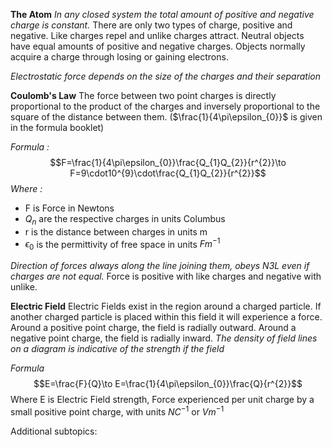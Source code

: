 **The Atom**
*In any closed system the total amount of positive and negative charge is constant.* There are only two types of charge, positive and negative. Like charges repel and unlike charges attract. Neutral objects have equal amounts of positive and negative charges. Objects normally acquire a charge through losing or gaining electrons.

*Electrostatic force depends on the size of the charges and their separation*

**Coulomb's Law**
The force between two point charges is directly proportional to the product of the charges and inversely proportional to the square of the distance between them. ($\frac{1}{4\pi\epsilon_{0}}$ is given in the formula booklet)

*Formula :*$$F=\frac{1}{4\pi\epsilon_{0}}\frac{Q_{1}Q_{2}}{r^{2}}\to F=9\cdot10^{9}\cdot\frac{Q_{1}Q_{2}}{r^{2}}$$*Where :*
- F is Force in Newtons 
- $Q_n$ are the respective charges in units Columbus
- r is the distance between charges in units m
- $\epsilon_{0}$ is the permittivity of free space in units $Fm^{-1}$

*Direction of forces always along the line joining them, obeys N3L even if charges are not equal.* Force is positive with like charges and negative with unlike.

**Electric Field**
Electric Fields exist in the region around a charged particle. If another charged particle is placed within this field it will experience a force. Around a positive point charge, the field is radially outward. Around a negative point charge, the field is radially inward. *The density of field lines on a diagram is indicative of the strength if the field*

*Formula* $$E=\frac{F}{Q}\to E=\frac{1}{4\pi\epsilon_{0}}\frac{Q}{r^{2}}$$Where E is Electric Field strength, Force experienced per unit charge by a small positive point charge, with units $NC^{-1}$ or $Vm^{-1}$


Additional subtopics:
```folder-index-content
```